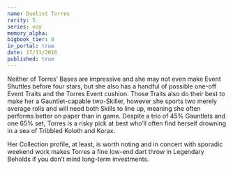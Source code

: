 ```yaml
---
name: Duelist Torres
rarity: 5
series: voy
memory_alpha:
bigbook_tier: 8
in_portal: true
date: 17/11/2016
published: true
---
```


Neither of Torres’ Bases are impressive and she may not even make Event Shuttles before four stars, but she also has a handful of possible one-off Event Traits and the Torres Event cushion. Those Traits also do their best to make her a Gauntlet-capable two-Skiller, however she sports two merely average rolls and will need both Skills to line up, meaning she often performs better on paper than in game. Despite a trio of 45% Gauntlets and one 65% set, Torres is a risky pick at best who’ll often find herself drowning in a sea of Tribbled Koloth and Korax.

Her Collection profile, at least, is worth noting and in concert with sporadic weekend work makes Torres a fine low-end dart throw in Legendary Beholds if you don’t mind long-term investments.
